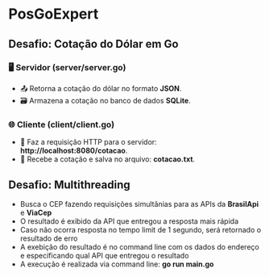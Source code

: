 # PosGoExpert

## Desafio: Cotação do Dólar em Go

### 🖥️ Servidor (server/server.go)
- 📤 Retorna a cotação do dólar no formato **JSON**.
- 🗃️ Armazena a cotação no banco de dados **SQLite**.
### 🌐 Cliente (client/client.go)
- 🔗 Faz a requisição HTTP para o servidor: **http://localhost:8080/cotacao**.
- 📄 Recebe a cotação e salva no arquivo: **cotacao.txt**.

## Desafio: Multithreading
- Busca o CEP fazendo requisições simultânias para as APIs da **BrasilApi** e **ViaCep**
- O resultado é exibido da API que entregou a resposta mais rápida
- Caso não ocorra resposta no tempo limit de 1 segundo, será retornado o resultado de erro
- A exebição do resultado é no command line com os dados do endereço e especificando qual API que entregou o resultado
- A execução é realizada via command line: **go run main.go <CEP>**
